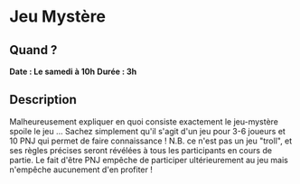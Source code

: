 # Jeu Mystère

## Quand ?
**Date : Le samedi à 10h**
**Durée  : 3h**

## Description
Malheureusement expliquer en quoi consiste exactement le jeu-mystère spoile le jeu ...
Sachez simplement qu'il s'agit d'un jeu pour 3-6 joueurs et 10 PNJ qui permet de faire connaissance !
N.B. ce n'est pas un jeu "troll", et ses règles précises seront révélées à tous les participants en cours de partie.
Le fait d'être PNJ empêche de participer ultérieurement au jeu mais n'empêche aucunement d'en profiter !
